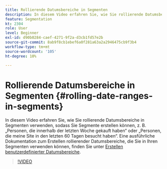 ```yaml
---
title: Rollierende Datumsbereiche in Segmenten
description: In diesem Video erfahren Sie, wie Sie rollierende Datumsbereiche in Segmenten verwenden, sodass Sie Segmente erstellen können, z. B. „Personen, die innerhalb der letzten Woche gekauft haben“ oder „Personen, die meine Site in den letzten 60 Tagen besucht haben“.
feature: Segmentation
kt: 2304
role: User
level: Beginner
exl-id: d90b0284-caef-4271-9f2a-d3cb1fd57e2b
source-git-commit: 8ab9f8cb1ebef6a0f281a63a2a2946475cb9f3b4
workflow-type: tm+mt
source-wordcount: '105'
ht-degree: 10%

---
```


# Rollierende Datumsbereiche in Segmenten {#rolling-date-ranges-in-segments}

In diesem Video erfahren Sie, wie Sie rollierende Datumsbereiche in Segmenten verwenden, sodass Sie Segmente erstellen können, z. B. „Personen, die innerhalb der letzten Woche gekauft haben“ oder „Personen, die meine Site in den letzten 60 Tagen besucht haben“. Eine ausführliche Dokumentation zum Erstellen rollierender Datumsbereiche, die Sie in Ihren Segmenten verwenden können, finden Sie unter [Erstellen benutzerdefinierter Datumsbereiche](https://experienceleague.adobe.com/docs/analytics/analyze/analysis-workspace/components/calendar-date-ranges/custom-date-ranges.html?lang=de).

>[!VIDEO](https://video.tv.adobe.com/v/25403/?quality=12&learn=on)

